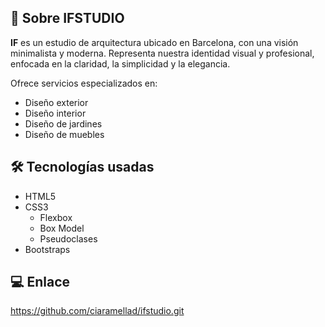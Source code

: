 ## 🧱 Sobre IFSTUDIO

**IF** es un estudio de arquitectura ubicado en Barcelona, con una visión minimalista y moderna. Representa nuestra identidad visual y profesional, enfocada en la claridad, la simplicidad y la elegancia.

Ofrece servicios especializados en:

- Diseño exterior
- Diseño interior
- Diseño de jardines
- Diseño de muebles

## 🛠 Tecnologías usadas

- HTML5
- CSS3
  - Flexbox
  - Box Model
  - Pseudoclases
- Bootstraps

## 💻 Enlace

https://github.com/ciaramellad/ifstudio.git

